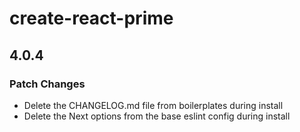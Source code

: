 # create-react-prime

## 4.0.4

### Patch Changes

- Delete the CHANGELOG.md file from boilerplates during install
- Delete the Next options from the base eslint config during install
